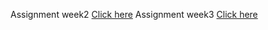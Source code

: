 
Assignment week2  [Click here]( https://mef-bda503.github.io/pj18-yildizmust/Assignment_1.html) 
Assignment week3  [Click here]( https://mef-bda503.github.io/pj18-yildizmust/Assignment_week3.html)            
